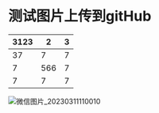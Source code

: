 # 测试图片上传到gitHub

| 3123 | 2    | 3    |
| ---- | ---- | ---- |
| 37   | 7    | 7    |
| 7    | 566  | 7    |
| 7    | 7    | 7    |

![微信图片_20230311110010](https://raw.githubusercontent.com/ycnosad/MyMDFiles/master/img/202303111104737.jpg)
